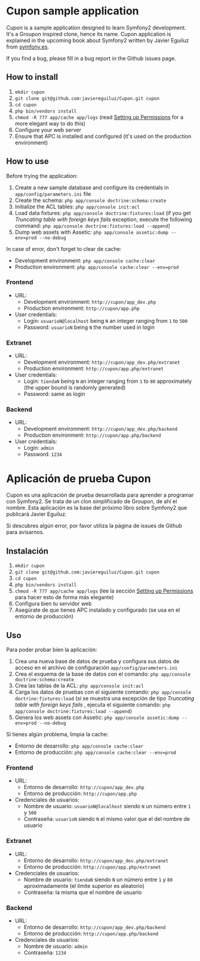 # Cupon sample application #

Cupon is a sample application designed to learn Symfony2 development. It's a Groupon inspired clone, hence its name. Cupon application is explained in the upcoming book about Symfony2 written by Javier Eguiluz from [symfony.es](http://symfony.es).

If you find a bug, please fill in a bug report in the Github issues page.

## How to install ##

  1. `mkdir cupon`
  2. `git clone git@github.com:javiereguiluz/Cupon.git cupon`
  3. `cd cupon`
  4. `php bin/vendors install`
  5. `chmod -R 777 app/cache app/logs` (read [Setting up Permissions](http://symfony.com/doc/2.0/book/installation.html#configuration-and-setup) for a more elegant way to do this)
  6. Configure your web server
  7. Ensure that APC is installed and configured (it's used on the production environment)

## How to use ##

Before trying the application:

  1. Create a new sample database and configure its credentials in `app/config/parameters.ini` file
  2. Create the schema: `php app/console doctrine:schema:create`
  3. Initialize the ACL tables: `php app/console init:acl`
  4. Load data fixtures: `php app/console doctrine:fixtures:load` (if you get *Truncating table with foreign keys fails* exception, execute the following command: `php app/console doctrine:fixtures:load --append`)
  5. Dump web assets with Assetic: `php app/console assetic:dump --env=prod --no-debug`

In case of error, don't forget to clear de cache:

  * Development environment: `php app/console cache:clear`
  * Production environment: `php app/console cache:clear --env=prod`

### Frontend ###

  * URL:
    * Development environment: `http://cupon/app_dev.php`
    * Production environment: `http://cupon/app.php`
  * User credentials:
    * Login: `usuarioN@localhost` being `N` an integer ranging from `1` to `500`
    * Password: `usuarioN` being `N` the number used in login

### Extranet ###

  * URL:
    * Development environment: `http://cupon/app_dev.php/extranet`
    * Production environment: `http://cupon/app.php/extranet`
  * User credentials:
    * Login: `tiendaN` being `N` an integer ranging from `1` to `80` approximately (the upper bound is randomly generated)
    * Password: same as login

### Backend ###

  * URL:
    * Development environment: `http://cupon/app_dev.php/backend`
    * Production environment: `http://cupon/app.php/backend`
  * User credentials:
    * Login: `admin`
    * Password: `1234`

# Aplicación de prueba Cupon #

Cupon es una aplicación de prueba desarrollada para aprender a programar con Symfony2. Se trata de un clon simplificado de Groupon, de ahí el nombre. Esta aplicación es la base del próximo libro sobre Symfony2 que publicará Javier Eguiluz.

Si descubres algún error, por favor utiliza la página de issues de Github para avisarnos.

## Instalación ##

  1. `mkdir cupon`
  2. `git clone git@github.com:javiereguiluz/Cupon.git cupon`
  3. `cd cupon`
  4. `php bin/vendors install`
  5. `chmod -R 777 app/cache app/logs` (lee la sección [Setting up Permissions](http://symfony.com/doc/2.0/book/installation.html#configuration-and-setup) para hacer esto de forma más elegante)
  6. Configura bien tu servidor web
  7. Asegúrate de que tienes APC instalado y configurado (se usa en el entorno de producción)

## Uso ##

Para poder probar bien la aplicación:

  1. Crea una nueva base de datos de prueba y configura sus datos de acceso en el archivo de configuración `app/config/parameters.ini`
  2. Crea el esquema de la base de datos con el comando: `php app/console doctrine:schema:create`
  3. Crea las tablas de la ACL: `php app/console init:acl`
  4. Carga los datos de pruebas con el siguiente comando: `php app/console doctrine:fixtures:load` (si se muestra una excepción de tipo *Truncating table with foreign keys fails* , ejecuta el siguiente comando: `php app/console doctrine:fixtures:load --append`)
  5. Genera los web assets con Assetic: `php app/console assetic:dump --env=prod --no-debug`

Si tienes algún problema, limpia la cache:

  * Entorno de desarrollo: `php app/console cache:clear`
  * Entorno de producción: `php app/console cache:clear --env=prod`

### Frontend ###

  * URL:
    * Entorno de desarrollo: `http://cupon/app_dev.php`
    * Entorno de producción: `http://cupon/app.php`
  * Credenciales de usuarios:
    * Nombre de usuario: `usuarioN@localhost` siendo `N` un número entre `1` y `500`
    * Contraseña: `usuarioN` siendo `N` el mismo valor que el del nombre de usuario

### Extranet ###

  * URL:
    * Entorno de desarrollo: `http://cupon/app_dev.php/extranet`
    * Entorno de producción: `http://cupon/app.php/extranet`
  * Credenciales de usuarios:
    * Nombre de usuario: `tiendaN` siendo `N` un número entre `1` y `80` aproximadamente (el límite superior es aleatorio)
    * Contraseña: la misma que el nombre de usuario

### Backend ###

  * URL:
    * Entorno de desarrollo: `http://cupon/app_dev.php/backend`
    * Entorno de producción: `http://cupon/app.php/backend`
  * Credenciales de usuarios:
    * Nombre de usuario: `admin`
    * Contraseña: `1234`

